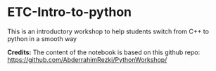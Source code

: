 # ETC-Intro-to-python
This is an introductory workshop to help students switch from C++ to python in a smooth way

**Credits:** The content of the notebook is based on this github repo: https://github.com/AbderrahimRezki/PythonWorkshop/
